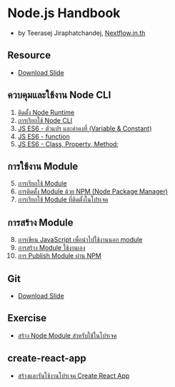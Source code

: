
# Node.js Handbook

- by Teerasej Jiraphatchandej, [Nextflow.in.th](https://www.nextflow.in.th)

## Resource

- [Download Slide](https://www.dropbox.com/s/6hdh86df0izuen3/Node%20JS%20for%20beginner.pdf?dl=0)

## ควบคุมและใช้งาน Node CLI

1. [ติดตั้ง Node Runtime](/install-nodejs.md) 
2. [การเรียกใช้ Node CLI](/node-cli.md)
3. [JS ES6 - ตัวแปร และค่าคงที่ (Variable & Constant)](/js-es6-var-const.md)
4. [JS ES6 - function](/js-es6-function.md)
5. [JS ES6 - Class, Property, Method](/js-es6-class.md);

## การใช้งาน Module 

5. [การเรียกใช้ Module](/node-module.md) 
6. [การติดตั้ง Module ด้วย NPM (Node Package Manager)](/node-module-npm.md)
7. [การเรียกใช้ Module ที่ติดตั้งในโปรเจค](/node-module-npm-using.md)

## การสร้าง Module 

8. [การเขียน JavaScript เพื่อนำไปใช้งานนอก module](/create-node-module-export.md)
9. [การสร้าง Module ใช้งานเอง](/create-node-module.md)
10. [การ Publish Module ผ่าน NPM](/create-node-module-publish.md)

## Git 

- [Download Slide](https://www.dropbox.com/s/qkts9an2mnetj80/Git%20for%20Beginner.pdf?dl=0)


## Exercise 

- [สร้าง Node Module สำหรับใช้ในโปรเจค](/exercise/create-data-module.md)

## create-react-app

- [สร้างและรันใช้งานโปรเจค Create React App](/react-create-app.md)


